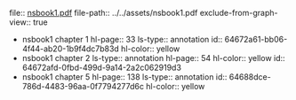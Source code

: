 file:: [nsbook1.pdf](../../assets/book1.pdf)
file-path:: ../../assets/nsbook1.pdf
exclude-from-graph-view:: true

- nsbook1 chapter 1
  hl-page:: 33
  ls-type:: annotation
  id:: 64672a61-bb06-4f44-ab20-1b9f4dc7b83d
  hl-color:: yellow
- nsbook1 chapter 2
  ls-type:: annotation
  hl-page:: 54
  hl-color:: yellow
  id:: 64672afd-0fbd-499d-9a14-2a2c062919d3
- nsbook1 chapter 5
  hl-page:: 138
  ls-type:: annotation
  id:: 64688dce-786d-4483-96aa-0f7794277d6c
  hl-color:: yellow
